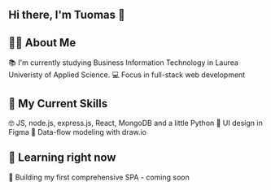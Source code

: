 ## Hi there, I'm Tuomas 👋

## 👨‍🎓 About Me
📚 I'm currently studying Business Information Technology in Laurea Univeristy of Applied Science.
💻 Focus in full-stack web development

## 🚀 My Current Skills
🤓 JS, node.js, express.js, React, MongoDB and a little Python
🎨 UI design in Figma
🔧 Data-flow modeling with draw.io

## 🌱 Learning right now
🔧 Building my first comprehensive SPA - coming soon
